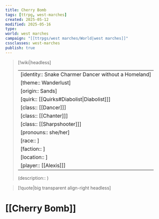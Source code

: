 ```yaml
---
title: Cherry Bomb
tags: [ttrpg, west-marches]
created: 2025-05-12
modified: 2025-05-16
type:
world: west marches
campaign: "[[ttrpgs/west marches/World|west marches]]"
cssclasses: west-marches
publish: true
---
```


> [!wiki|headless]
>
> |               |
> | ------------- |
> | [identity:: Snake Charmer Dancer without a Homeland] |
> | [theme:: Wanderlust] |
> | [origin:: Sands] |
> | [quirk:: [[Quirks#Diabolist\|Diabolist]]] |
> | [class:: [[Dancer]]] |
> | [class:: [[Chanter]]] |
> | [class:: [[Sharpshooter]]] |
> | [pronouns:: she/her] |
> | [race:: ] |
> | [faction:: ] |
> | [location:: ] |
> | [player:: [[Alexis]]] |
>
> (description:: )

> [!quote|big transparent align-right headless]

# [[Cherry Bomb]]
